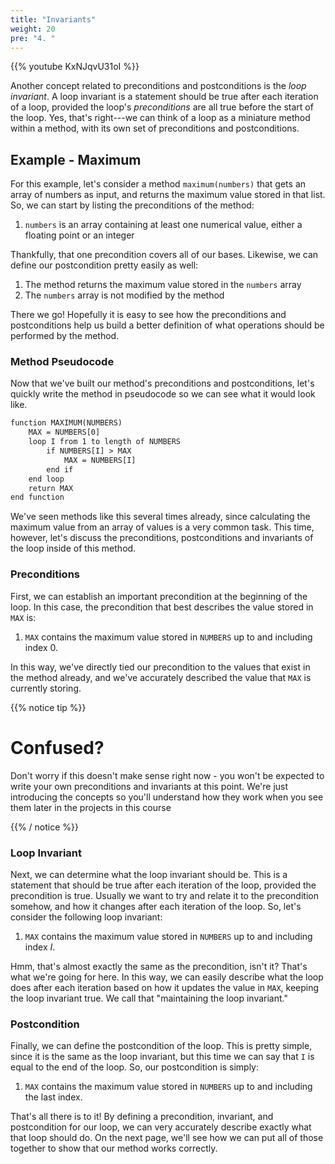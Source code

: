 ```yaml
---
title: "Invariants"
weight: 20
pre: "4. "
---
```

{{% youtube KxNJqvU31oI %}}

Another concept related to preconditions and postconditions is the _loop invariant_. A loop invariant is a statement should be true after each iteration of a loop, provided the loop's _preconditions_ are all true before the start of the loop. Yes, that's right---we can think of a loop as a miniature method within a method, with its own set of preconditions and postconditions. 

## Example - Maximum

For this example, let's consider a method `maximum(numbers)` that gets an array of numbers as input, and returns the maximum value stored in that list. So, we can start by listing the preconditions of the method:

1. `numbers` is an array containing at least one numerical value, either a floating point or an integer

Thankfully, that one precondition covers all of our bases. Likewise, we can define our postcondition pretty easily as well:

1. The method returns the maximum value stored in the `numbers` array
1. The `numbers` array is not modified by the method

There we go! Hopefully it is easy to see how the preconditions and postconditions help us build a better definition of what operations should be performed by the method.

### Method Pseudocode

Now that we've built our method's preconditions and postconditions, let's quickly write the method in pseudocode so we can see what it would look like.

```tex
function MAXIMUM(NUMBERS)
    MAX = NUMBERS[0]
    loop I from 1 to length of NUMBERS
        if NUMBERS[I] > MAX
            MAX = NUMBERS[I]
        end if
    end loop
    return MAX
end function
```

We've seen methods like this several times already, since calculating the maximum value from an array of values is a very common task. This time, however, let's discuss the preconditions, postconditions and invariants of the loop inside of this method.

### Preconditions

First, we can establish an important precondition at the beginning of the loop. In this case, the precondition that best describes the value stored in `MAX` is:

1. `MAX` contains the maximum value stored in `NUMBERS` up to and including index $0$.

In this way, we've directly tied our precondition to the values that exist in the method already, and we've accurately described the value that `MAX` is currently storing. 

{{% notice tip %}}

# Confused?

Don't worry if this doesn't make sense right now - you won't be expected to write your own preconditions and invariants at this point. We're just introducing the concepts so you'll understand how they work when you see them later in the projects in this course

{{% / notice %}}

### Loop Invariant

Next, we can determine what the loop invariant should be. This is a statement that should be true after each iteration of the loop, provided the precondition is true. Usually we want to try and relate it to the precondition somehow, and how it changes after each iteration of the loop. So, let's consider the following loop invariant:

1. `MAX` contains the maximum value stored in `NUMBERS` up to and including index $I$. 

Hmm, that's almost exactly the same as the precondition, isn't it? That's what we're going for here. In this way, we can easily describe what the loop does after each iteration based on how it updates the value in `MAX`, keeping the loop invariant true. We call that "maintaining the loop invariant."

### Postcondition

Finally, we can define the postcondition of the loop. This is pretty simple, since it is the same as the loop invariant, but this time we can say that `I` is equal to the end of the loop. So, our postcondition is simply:

1. `MAX` contains the maximum value stored in `NUMBERS` up to and including the last index. 

That's all there is to it! By defining a precondition, invariant, and postcondition for our loop, we can very accurately describe exactly what that loop should do. On the next page, we'll see how we can put all of those together to show that our method works correctly.

